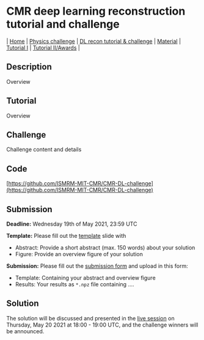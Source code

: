 # CMR deep learning reconstruction tutorial and challenge

| [Home](index.md) | [Physics challenge](CMR-physics-challenge.md) | [DL recon tutorial & challenge](CMR-deep-learning-reconstruction-challenge.md) | [Material](encrypted.html) | [Tutorial I](Tutorial_session.md) | [Tutorial II/Awards](Awards_Session.md) | 

## Description
Overview

## Tutorial
Overview

## Challenge
Challenge content and details

## Code
[https://github.com/ISMRM-MIT-CMR/CMR-DL-challenge](https://github.com/ISMRM-MIT-CMR/CMR-DL-challenge)

## Submission
**Deadline:** Wednesday 19th of May 2021, 23:59 UTC

**Template:** Please fill out the [template](template/ISMRM_MIT_CMR_ReconChallenge.potx) slide with 
- Abstract: Provide a short abstract (max. 150 words) about your solution
- Figure: Provide an overview figure of your solution 

**Submission:**
Please fill out the [submission form](https://docs.google.com/forms/d/e/1FAIpQLScwdz94oFSCMdp5QICPLu1E1ZyZuy0k1ahWJ1BBjGjCtnikvA/viewform?usp=sf_link) and upload in this form:
- Template: Containing your abstract and overview figure
- Results: Your results as `*.npz` file containing ....

## Solution
The solution will be discussed and presented in the [live session](Awards_Session.md) on Thursday, May 20 2021 at 18:00 - 19:00 UTC, and the challenge winners will be announced.

